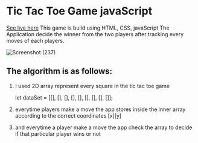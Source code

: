 # Tic Tac Toe Game javaScript
[See live here](https://dagim-tic-tac-toe-game.netlify.app/)
This game is build using HTML, CSS, javaScript
The Application decide the winner from the two players after tracking every moves of each players.

![Screenshot (237)](https://user-images.githubusercontent.com/80765887/153710627-7f805ab0-2c7d-40d2-9fe5-a87ebe74457e.png)



## The algorithm is as follows:
1. I used 2D array represent every square in the tic tac toe game 

   let dataSet = [[], [], [], [], [], [], [], [], []];
  
                          
2. everytime players make a move the app stores inside the inner array according to the correct coordinates [x][y]
3. and everytime a player make a move the app check the array to decide if that particular player wins or not
